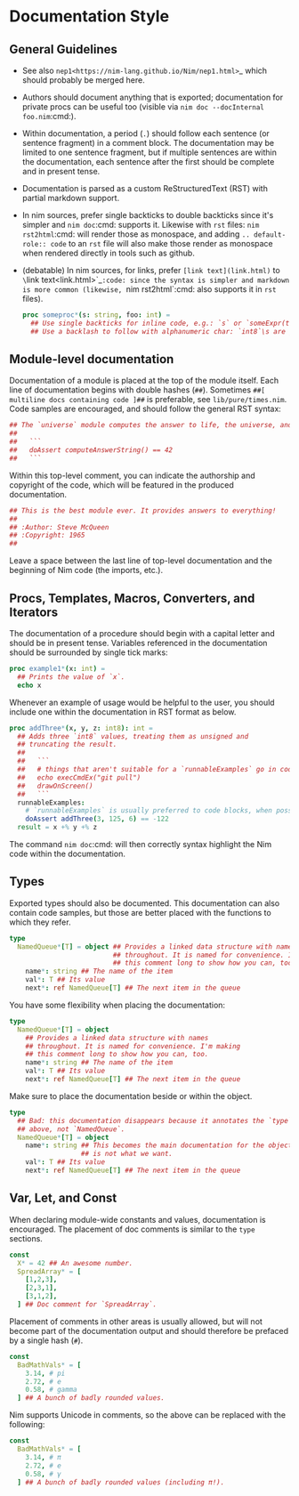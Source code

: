 Documentation Style
===================

General Guidelines
------------------

* See also `nep1<https://nim-lang.github.io/Nim/nep1.html>`_ which should probably be merged here.
* Authors should document anything that is exported; documentation for private
  procs can be useful too (visible via `nim doc --docInternal foo.nim`:cmd:).
* Within documentation, a period (`.`) should follow each sentence (or sentence fragment) in a comment block.
  The documentation may be limited to one sentence fragment, but if multiple sentences are within the documentation,
  each sentence after the first should be complete and in present tense.
* Documentation is parsed as a custom ReStructuredText (RST) with partial markdown support.
* In nim sources, prefer single backticks to double backticks since it's simpler
  and `nim doc`:cmd: supports it. Likewise with ``rst`` files: `nim rst2html`:cmd: will render those as monospace, and
  adding ``.. default-role:: code`` to an ``rst`` file will also make those render as monospace when rendered directly
  in tools such as github.
* (debatable) In nim sources, for links, prefer ``[link text](link.html)`` to `\`link text<link.html>\`_`:code:
  since the syntax is simpler and markdown is more common (likewise, `nim rst2html`:cmd: also supports it in ``rst`` files).

  ```nim
  proc someproc*(s: string, foo: int) =
    ## Use single backticks for inline code, e.g.: `s` or `someExpr(true)`.
    ## Use a backlash to follow with alphanumeric char: `int8`\s are great.
  ```


Module-level documentation
--------------------------

Documentation of a module is placed at the top of the module itself. Each line of documentation begins with double hashes (`##`).
Sometimes `##[ multiline docs containing code ]##` is preferable, see ``lib/pure/times.nim``.
Code samples are encouraged, and should follow the general RST syntax:

  ````Nim
  ## The `universe` module computes the answer to life, the universe, and everything.
  ##
  ##   ```
  ##   doAssert computeAnswerString() == 42
  ##   ```
  ````


Within this top-level comment, you can indicate the authorship and copyright of the code, which will be featured in the produced documentation.

  ```Nim
  ## This is the best module ever. It provides answers to everything!
  ##
  ## :Author: Steve McQueen
  ## :Copyright: 1965
  ##
  ```

Leave a space between the last line of top-level documentation and the beginning of Nim code (the imports, etc.).

Procs, Templates, Macros, Converters, and Iterators
---------------------------------------------------

The documentation of a procedure should begin with a capital letter and should be in present tense. Variables referenced in the documentation should be surrounded by single tick marks:

  ```Nim
  proc example1*(x: int) =
    ## Prints the value of `x`.
    echo x
  ```

Whenever an example of usage would be helpful to the user, you should include one within the documentation in RST format as below.

  ````Nim
  proc addThree*(x, y, z: int8): int =
    ## Adds three `int8` values, treating them as unsigned and
    ## truncating the result.
    ##
    ##   ```
    ##   # things that aren't suitable for a `runnableExamples` go in code block:
    ##   echo execCmdEx("git pull")
    ##   drawOnScreen()
    ##   ```
    runnableExamples:
      # `runnableExamples` is usually preferred to code blocks, when possible.
      doAssert addThree(3, 125, 6) == -122
    result = x +% y +% z
  ````

The command `nim doc`:cmd: will then correctly syntax highlight the Nim code within the documentation.

Types
-----

Exported types should also be documented. This documentation can also contain code samples, but those are better placed with the functions to which they refer.

  ```Nim
  type
    NamedQueue*[T] = object ## Provides a linked data structure with names
                            ## throughout. It is named for convenience. I'm making
                            ## this comment long to show how you can, too.
      name*: string ## The name of the item
      val*: T ## Its value
      next*: ref NamedQueue[T] ## The next item in the queue
  ```


You have some flexibility when placing the documentation:

  ```Nim
  type
    NamedQueue*[T] = object
      ## Provides a linked data structure with names
      ## throughout. It is named for convenience. I'm making
      ## this comment long to show how you can, too.
      name*: string ## The name of the item
      val*: T ## Its value
      next*: ref NamedQueue[T] ## The next item in the queue
  ```

Make sure to place the documentation beside or within the object.

  ```Nim
  type
    ## Bad: this documentation disappears because it annotates the `type` keyword
    ## above, not `NamedQueue`.
    NamedQueue*[T] = object
      name*: string ## This becomes the main documentation for the object, which
                    ## is not what we want.
      val*: T ## Its value
      next*: ref NamedQueue[T] ## The next item in the queue
  ```

Var, Let, and Const
-------------------

When declaring module-wide constants and values, documentation is encouraged. The placement of doc comments is similar to the `type` sections.

  ```Nim
  const
    X* = 42 ## An awesome number.
    SpreadArray* = [
      [1,2,3],
      [2,3,1],
      [3,1,2],
    ] ## Doc comment for `SpreadArray`.
  ```

Placement of comments in other areas is usually allowed, but will not become part of the documentation output and should therefore be prefaced by a single hash (`#`).

  ```Nim
  const
    BadMathVals* = [
      3.14, # pi
      2.72, # e
      0.58, # gamma
    ] ## A bunch of badly rounded values.
  ```

Nim supports Unicode in comments, so the above can be replaced with the following:

  ```Nim
  const
    BadMathVals* = [
      3.14, # π
      2.72, # e
      0.58, # γ
    ] ## A bunch of badly rounded values (including π!).
  ```
